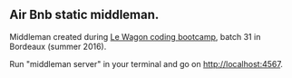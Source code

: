 ## Air Bnb static middleman.

Middleman created during [Le Wagon coding bootcamp](https://www.lewagon.com), batch 31 in Bordeaux (summer 2016).

Run "middleman server" in your terminal and go on [http://localhost:4567](http://localhost:4567).
